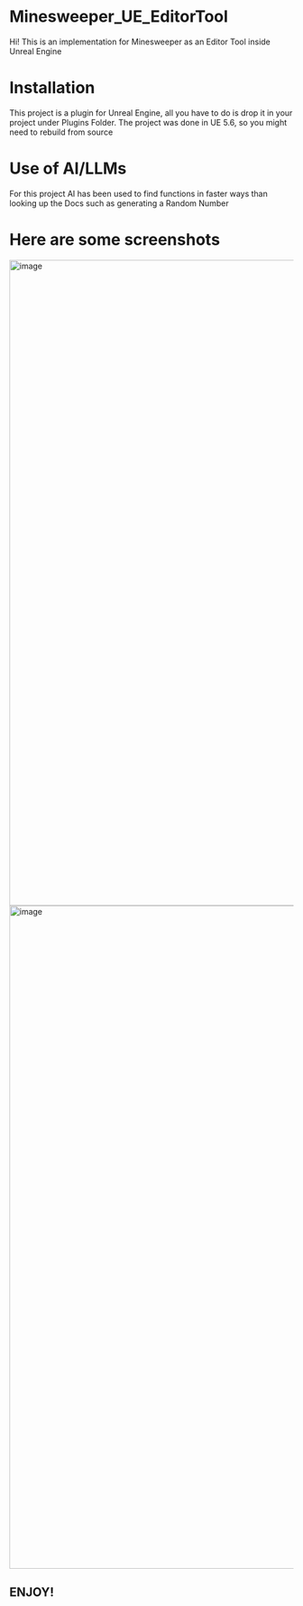 ﻿# Minesweeper_UE_EditorTool

Hi! This is an implementation for Minesweeper as an Editor Tool inside Unreal Engine

# Installation 

This project is a plugin for Unreal Engine, all you have to do is drop it in your project under Plugins Folder. The project was done in UE 5.6, so you might need to rebuild from source 

# Use of AI/LLMs 

For this project AI has been used to find functions in faster ways than looking up the Docs such as generating a Random Number

# Here are some screenshots

<img width="1315" height="1143" alt="image" src="https://github.com/user-attachments/assets/66666d3d-e0dc-45a6-a5b0-525c6f8011ea" />

<img width="1315" height="1174" alt="image" src="https://github.com/user-attachments/assets/82b7ddcf-7e7e-4154-9ff6-fe348f249978" />

## ENJOY! 
